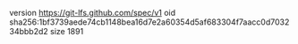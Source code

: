 version https://git-lfs.github.com/spec/v1
oid sha256:1bf3739aede74cb1148bea16d7e2a60354d5af683304f7aacc0d703234bbb2d2
size 1891
